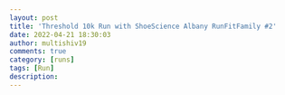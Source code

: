 ```yaml
---
layout: post
title: 'Threshold 10k Run with ShoeScience Albany RunFitFamily #2'
date: 2022-04-21 18:30:03
author: multishiv19
comments: true
category: [runs]
tags: [Run]
description: 
---
```


<div width='100%' class='strava-embed-placeholder' data-embed-type='activity' data-embed-id='7016130630'></div>
<script src='https://strava-embeds.com/embed.js'></script>
